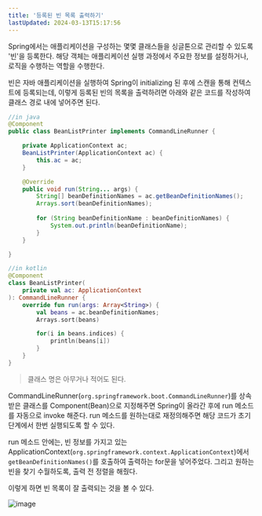 ```yaml
---
title: '등록된 빈 목록 출력하기'
lastUpdated: 2024-03-13T15:17:56
---
```


Spring에서는 애플리케이션을 구성하는 몇몇 클래스들을 싱글톤으로 관리할 수 있도록 '빈'을 등록한다. 해당 객체는 애플리케이션 실행 과정에서 주요한 정보를 설정하거나, 로직을 수행하는 역할을 수행한다.

빈은 자바 애플리케이션을 실행하여 Spring이 initializing 된 후에 스캔을 통해 컨텍스트에 등록되는데, 이렇게 등록된 빈의 목록을 출력하려면 아래와 같은 코드를 작성하여 클래스 경로 내에 넣어주면 된다.

```java
//in java
@Component
public class BeanListPrinter implements CommandLineRunner {

    private ApplicationContext ac;
    BeanListPrinter(ApplicationContext ac) {
        this.ac = ac;
    }

    @Override
    public void run(String... args) {
        String[] beanDefinitionNames = ac.getBeanDefinitionNames();
        Arrays.sort(beanDefinitionNames);
        
        for (String beanDefinitionName : beanDefinitionNames) {
            System.out.println(beanDefinitionName);
        }
    }

}
```

```kotlin
//in kotlin
@Component
class BeanListPrinter(
    private val ac: ApplicationContext
): CommandLineRunner {
    override fun run(args: Array<String>) {
        val beans = ac.beanDefinitionNames;
        Arrays.sort(beans)

        for(i in beans.indices) {
            println(beans[i])
        }
    }
}
```

> 클래스 명은 아무거나 적어도 된다.

CommandLineRunner(`org.springframework.boot.CommandLineRunner`)를 상속받은 클래스를 Component(Bean)으로 지정해주면 Spring이 올라간 후에 run 메소드를 자동으로 invoke 해준다. run 메소드를 원하는대로 재정의해주면 해당 코드가 초기단계에서 한번 실행되도록 할 수 있다.

run 메소드 안에는, 빈 정보를 가지고 있는 ApplicationContext(`org.springframework.context.ApplicationContext`)에서 `getBeanDefinitionNames()`를 호출하여 출력하는 for문을 넣어주었다. 그리고 원하는 빈을 찾기 수월하도록, 출력 전 정렬을 해줬다.

이렇게 하면 빈 목록이 잘 출력되는 것을 볼 수 있다.

![image](https://user-images.githubusercontent.com/81006587/209598379-3137fc7e-e802-42e1-947c-d9e034f1ac66.png)


